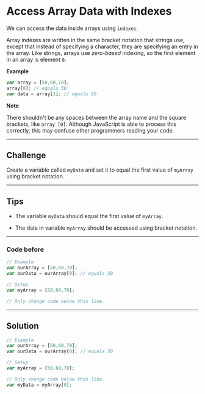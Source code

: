 # Access Array Data with Indexes

We can access the data inside arrays using `indexes`.

Array indexes are written in the same bracket notation that strings use, except that instead of specifying a character, they are specifying an entry in the array. Like strings, arrays use *zero-based* indexing, so the first element in an array is element `0`.

**Example**

```js
var array = [50,60,70];
array[0]; // equals 50
var data = array[1]; // equals 60
```

**Note**

There shouldn't be any spaces between the array name and the square brackets, like `array [0]`. Although JavaScript is able to process this correctly, this may confuse other programmers reading your code.

---

## Challenge

Create a variable called `myData` and set it to equal the first value of `myArray` using bracket notation.

---

## Tips

- The variable `myData` should equal the first value of `myArray`.

- The data in variable `myArray` should be accessed using bracket notation.

---

### Code before

```js
// Example
var ourArray = [50,60,70];
var ourData = ourArray[0]; // equals 50

// Setup
var myArray = [50,60,70];

// Only change code below this line.

```

---

## Solution

```js
// Example
var ourArray = [50,60,70];
var ourData = ourArray[0]; // equals 50

// Setup
var myArray = [50,60,70];

// Only change code below this line.
var myData = myArray[0];
```